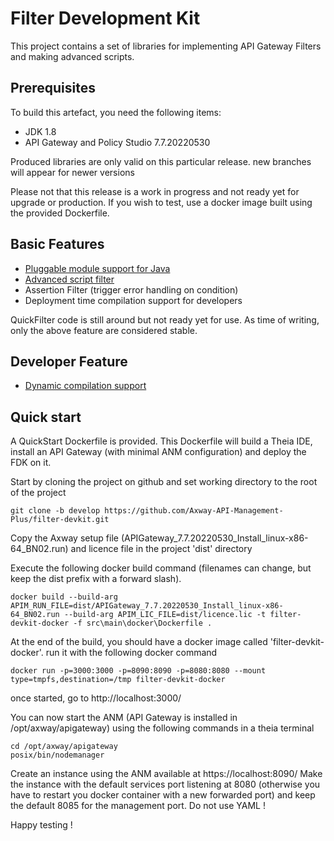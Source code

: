 # Filter Development Kit

This project contains a set of libraries for implementing API Gateway Filters and making advanced scripts.

## Prerequisites

To build this artefact, you need the following items:
 - JDK 1.8
 - API Gateway and Policy Studio 7.7.20220530

Produced libraries are only valid on this particular release. new branches will appear for newer versions

Please not that this release is a work in progress and not ready yet for upgrade or production. If you wish to test, use a docker image built using the provided Dockerfile.

## Basic Features

 - [Pluggable module support for Java](docs/ClassPathScanning.md)
 - [Advanced script filter](docs/AdvancedScriptFilter.md)
 - Assertion Filter (trigger error handling on condition)
 - Deployment time compilation support for developers

QuickFilter code is still around but not ready yet for use. As time of writing, only the above feature are considered stable.

## Developer Feature

 - [Dynamic compilation support](docs/DynamicCompiler.md)

## Quick start

A QuickStart Dockerfile is provided. This Dockerfile will build a Theia IDE, install an API Gateway (with minimal ANM configuration) and deploy the FDK on it.

Start by cloning the project on github and set working directory to the root of the project

```
git clone -b develop https://github.com/Axway-API-Management-Plus/filter-devkit.git
```

Copy the Axway setup file (APIGateway_7.7.20220530_Install_linux-x86-64_BN02.run) and licence file in the project 'dist' directory

Execute the following docker build command (filenames can change, but keep the dist prefix with a forward slash).

```
docker build --build-arg APIM_RUN_FILE=dist/APIGateway_7.7.20220530_Install_linux-x86-64_BN02.run --build-arg APIM_LIC_FILE=dist/licence.lic -t filter-devkit-docker -f src\main\docker\Dockerfile .
```

At the end of the build, you should have a docker image called 'filter-devkit-docker'. run it with the following docker command

```
docker run -p=3000:3000 -p=8090:8090 -p=8080:8080 --mount type=tmpfs,destination=/tmp filter-devkit-docker
```

once started, go to http://localhost:3000/

You can now start the ANM (API Gateway is installed in /opt/axway/apigateway) using the following commands in a theia terminal

```
cd /opt/axway/apigateway
posix/bin/nodemanager
```

Create an instance using the ANM available at https://localhost:8090/
Make the instance with the default services port listening at 8080 (otherwise you have to restart you docker container with a new forwarded port) and keep the default 8085 for the management port. Do not use YAML !

Happy testing !